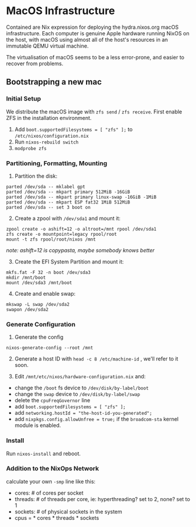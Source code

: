 # MacOS Infrastructure

Contained are Nix expression for deploying the hydra.nixos.org macOS
infrastructure. Each computer is genuine Apple hardware running NixOS
on the host, with macOS using almost all of the host's resources in an
immutable QEMU virtual machine.

The virtualisation of macOS seems to be a less error-prone, and easier
to recover from problems.


## Bootstrapping a new mac

### Initial Setup

We distribute the macOS image with `zfs send` / `zfs receive`. First
enable ZFS in the installation environment.

1. Add `boot.supportedFilesystems = [ "zfs" ];` to
   `/etc/nixos/configuration.nix`
2. Run `nixos-rebuild switch`
3. `modprobe zfs`

### Partitioning, Formatting, Mounting

1. Partition the disk:

```
parted /dev/sda -- mklabel gpt
parted /dev/sda -- mkpart primary 512MiB -16GiB
parted /dev/sda -- mkpart primary linux-swap -16GiB -1MiB
parted /dev/sda -- mkpart ESP fat32 1MiB 512MiB
parted /dev/sda -- set 3 boot on
```

2. Create a zpool with `/dev/sda1` and mount it:
```
zpool create -o ashift=12 -o altroot=/mnt rpool /dev/sda1
zfs create -o mountpoint=legacy rpool/root
mount -t zfs rpool/root/nixos /mnt
```
_note: ashift=12 is copypasta, maybe somebody knows better_

3. Create the EFI System Partition and mount it:

```
mkfs.fat -F 32 -n boot /dev/sda3
mkdir /mnt/boot
mount /dev/sda3 /mnt/boot
```

4. Create and enable swap:

```
mkswap -L swap /dev/sda2
swapon /dev/sda2
```

### Generate Configuration

1. Generate the config

```
nixos-generate-config --root /mnt
```

2. Generate a host ID with `head -c 8 /etc/machine-id` , we'll refer
   to it soon.

3. Edit `/mnt/etc/nixos/hardware-configuration.nix` and:

  - change the `/boot` fs device to `/dev/disk/by-label/boot`
  - change the `swap` device to `/dev/disk/by-label/swap`
  - delete the `cpuFreqGovernor` line
  - add `boot.supportedFilesystems = [ "zfs" ];`
  - add `networking.hostId = "the-host-id-you-generated";`
  - add `nixpkgs.config.allowUnfree = true;` if the `broadcom-sta`
    kernel module is enabled.

### Install

Run `nixos-install` and reboot.

### Addition to the NixOps Network

calculate your own `-smp` line like this:

 - cores: # of cores per socket
 - threads: # of threads per core, ie: hyperthreading? set to 2, none? set to 1
 - sockets: # of physical sockets in the system
 - cpus = * cores * threads * sockets
